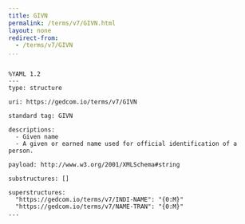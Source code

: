 ```yaml
---
title: GIVN
permalink: /terms/v7/GIVN.html
layout: none
redirect-from:
  - /terms/v7/GIVN
...
```


```

%YAML 1.2
---
type: structure

uri: https://gedcom.io/terms/v7/GIVN

standard tag: GIVN

descriptions:
  - Given name
  - A given or earned name used for official identification of a person.

payload: http://www.w3.org/2001/XMLSchema#string

substructures: []

superstructures:
  "https://gedcom.io/terms/v7/INDI-NAME": "{0:M}"
  "https://gedcom.io/terms/v7/NAME-TRAN": "{0:M}"
...

```
